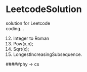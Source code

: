 # LeetcodeSolution
solution for Leetcode  
coding...

12. Integer to Roman
50. Pow(x,n); 
69. Sqrt(x); 
300. LongestIncreasingSubsequence.

  
#####phy -> cs
